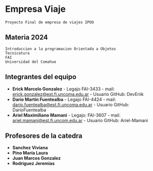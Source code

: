 # Empresa Viaje

    Proyecto Final de empresa de viajes IPOO
    
## Materia 2024

    Introduccion a la programacion Orientada a Objetos
    Tecnicatura
    FAI
    Universidad del Comahue  


## Integrantes del equipo 

 - **Erick Marcelo Gonzalez** - Legajo FAI-3433 - mail: erick.gonzalez@est.fi.uncoma.edu.ar - Usuario GitHub: DevEriik 
 - **Dario Martín Fuentealba** - Legajo FAI-4424 - mail: dario.fuentealba@est.fi.uncoma.edu.ar - Usuario GitHub: DarioFuentealba
 - **Ariel Maximiliano Mamani** - Legajo: FAI-3607 - mail: ariel.mamani@est.fi.uncom.edu.ar - Usuario GitHub: Ariel-Mamani
 ## Profesores de la catedra 

 - **Sanchez Viviana**
 - **Pino María Laura** 
 - **Juan Marcos Gonzalez**
 - **Rodriguez Jeremias**
